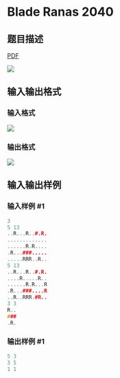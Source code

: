 # Blade Ranas 2040

## 题目描述

[problemUrl]: https://uva.onlinejudge.org/index.php?option=com_onlinejudge&Itemid=8&category=878&page=show_problem&problem=5164

[PDF](https://uva.onlinejudge.org/external/132/p13241.pdf)

![](https://cdn.luogu.com.cn/upload/vjudge_pic/UVA13241/a867e4cd5ebb03dc84379746324d06cafbffd16e.png)

## 输入输出格式

### 输入格式

![](https://cdn.luogu.com.cn/upload/vjudge_pic/UVA13241/4b724dfc0f3282fc3de85e366c713c0747c51c64.png)

### 输出格式

![](https://cdn.luogu.com.cn/upload/vjudge_pic/UVA13241/9739bd93c0a3afab21171fa6c92c725dfdc6a9ee.png)

## 输入输出样例

### 输入样例 #1

```cpp
3
5 13
..R...R..#.R.
.............
......R.R....
.R...###.....
.....RRR..R..
5 13
..R...R..#.R.
....R.....R..
......R.R...R
.R...###....R
..R..RRR.#R..
3 3
R..
###
.R.
```


### 输出样例 #1

```cpp
5 3
3 5
1 1
```


